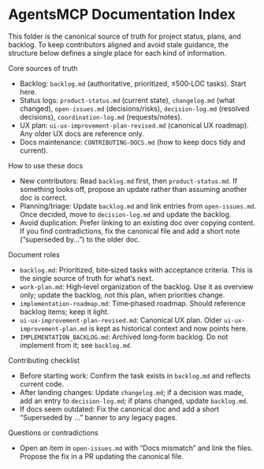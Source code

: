 # AgentsMCP Documentation Index

This folder is the canonical source of truth for project status, plans, and backlog. To keep contributors aligned and avoid stale guidance, the structure below defines a single place for each kind of information.

Core sources of truth
- Backlog: `backlog.md` (authoritative, prioritized, ≤500‑LOC tasks). Start here.
- Status logs: `product-status.md` (current state), `changelog.md` (what changed), `open-issues.md` (decisions/risks), `decision-log.md` (resolved decisions), `coordination-log.md` (requests/notes).
- UX plan: `ui-ux-improvement-plan-revised.md` (canonical UX roadmap). Any older UX docs are reference only.
- Docs maintenance: `CONTRIBUTING-DOCS.md` (how to keep docs tidy and current).

How to use these docs
- New contributors: Read `backlog.md` first, then `product-status.md`. If something looks off, propose an update rather than assuming another doc is correct.
- Planning/triage: Update `backlog.md` and link entries from `open-issues.md`. Once decided, move to `decision-log.md` and update the backlog.
- Avoid duplication: Prefer linking to an existing doc over copying content. If you find contradictions, fix the canonical file and add a short note (“superseded by…”) to the older doc.

Document roles
- `backlog.md`: Prioritized, bite‑sized tasks with acceptance criteria. This is the single source of truth for what’s next.
- `work-plan.md`: High‑level organization of the backlog. Use it as overview only; update the backlog, not this plan, when priorities change.
- `implementation-roadmap.md`: Time‑phased roadmap. Should reference backlog items; keep it light.
- `ui-ux-improvement-plan-revised.md`: Canonical UX plan. Older `ui-ux-improvement-plan.md` is kept as historical context and now points here.
- `IMPLEMENTATION_BACKLOG.md`: Archived long‑form backlog. Do not implement from it; see `backlog.md`.

Contributing checklist
- Before starting work: Confirm the task exists in `backlog.md` and reflects current code.
- After landing changes: Update `changelog.md`; if a decision was made, add an entry to `decision-log.md`; if plans changed, update `backlog.md`.
- If docs seem outdated: Fix the canonical doc and add a short “Superseded by …” banner to any legacy pages.

Questions or contradictions
- Open an item in `open-issues.md` with “Docs mismatch” and link the files. Propose the fix in a PR updating the canonical file.

